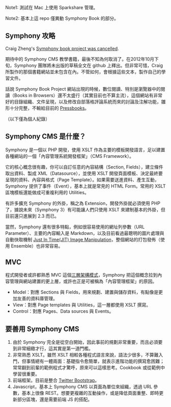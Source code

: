 Note1: 測試在 Mac 上使用 Sparkshare 管理。

Note2: 基本上這 repo 僅異動 Symphony Book 的部分。

## Symphony 攻略

Craig Zheng's [Symphony book project was cancelled](http://book.symphony-cms.com/).

期待中的 Symphony CMS 教學書籍，最後不知為何取消了。在2012年10月下旬，Symphony 團隊將未出版的草稿全文在 github 上釋出。但非常可惜，Craig 所製作的那個書籍網站並未包含在內。不管如何，會根據這些文本，製作自己的學習文件。

話說 Symphony Book Project 網站出現的時候，數位閱讀、特別是瀏覽器中的閱讀（Books in Browsers）還不太盛行（其實目前也不算主流），這個網站有非常好的目錄組織、文件呈現，以及修改自部落格評論系統而來的討論及注解功能，雛形十分完整，不輸給目前的 [Pressbooks](http://pressbooks.com)。

（以下僅為個人紀錄）

## Symphony CMS 是什麼？

Symphony 是一個以 PHP 開發，使用 XSLT 作為主要的模板開發語言，足以建置各種網站的一個「內容管理系統開發框架」（CMS Framework）。

它的核心概念很有趣，你可以自訂任意的內容結構（Section, Fields），建立條件取出資料、製成 XML（Datasource），並使用 XSLT 開發頁面模板、決定最終要呈現的資料、內容與格式（Page Template）。如果需要送進資料、產生互動，Symphony 提供了事件（Event），基本上就是常見的 HTML Form。常用的 XSLT 區塊模板還能做成可重複利用的 Utilities。

有許多擴充 Symphony 的外掛，稱之為 Extension，開發外掛就必須使用 PHP 了，據說未來（Symphony 3）有可能讓人們只使用 XSLT 來建制基本的外掛，但目前還只進展到 2.3 而已。

當然，Symphony 還有很多特點，例如很容易使用的網址列參數（URL Parameter）、主要的內容輸入是 Markdown，以及目前看過最聰明的圖片處理與自動快取機制 [Just In Time(JIT) Image Manipulation](http://symphonyextensions.com/extensions/jit_image_manipulation/)，整個網站的打包發佈（使用 Ensemble）也非常容易。

## MVC

程式開發者或許都熟悉 MVC 這個[三層架構模式](http://zh.wikipedia.org/wiki/MVC)，Symphony 把這個概念拉到內容管理與網站建置的更上層，或許也正是可被稱為「內容管理框架」的原因。

* Model：對應 Sections 與 Fields，用來規劃、建置與儲存資料，有點像是更加友善的資料庫管理。
* View：對應 Page templates 與 Utilities，這一層都使用 XSLT 撰寫。
* Control：對應 Pages、Data sources 與 Events。

## 要善用 Symphony CMS

1. 由於 Symphony 完全是從空白開始，因此事前的規劃非常重要，而且必須要到非常細緻才行，這其實是第一道門檻。
2. 非常熟悉 XSLT。雖然 XSLT 相較各種程式語言來說，語法少很多，不算難入門，但事情總有一體兩面：基礎指令愈簡單，就表示進階功能的撰寫愈困難；常常翻到前輩的範例程式才驚呼，原來可以這樣思考。Cookbook 或從範例中學習很重要。
3. 前端框架。目前是整合 [Twitter Bootstrap](http://twitter.github.com/bootstrap/)。
4. Javascript，基本上 Symphony CMS 以頁面為單位來組織，透過 URL 參數，基本上很像 REST。想要更複雜的互動操作，或是降低頁面重整、即時更新部分區塊，還是需要前端 JS 的搭配。